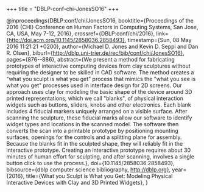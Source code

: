 +++
title = "DBLP-conf-chi-JonesSO16"
+++

@inproceedings{DBLP:conf/chi/JonesSO16,
   booktitle={Proceedings of the 2016 {CHI} Conference on Human Factors in Computing
Systems, San Jose, CA, USA, May 7-12, 2016},
   crossref={DBLP:conf/chi/2016},
   link={http://doi.acm.org/10.1145/2858036.2858493},
   timestamp={Sun, 08 May 2016 11:21:21 +0200},
   author={Michael D. Jones and
Kevin D. Seppi and
Dan R. Olsen},
   biburl={http://dblp.uni-trier.de/rec/bib/conf/chi/JonesSO16},
   pages={876--886},
   abstract={We present a method for fabricating prototypes of interactive computing devices from clay sculptures without requiring the designer to be skilled in CAD software. The method creates a "what you sculpt is what you get" process that mimics the "what you see is what you get" processes used in interface design for 2D screens. Our approach uses clay for modeling the basic shape of the device around 3D printed representations, which we call "blanks", of physical interaction widgets such as buttons, sliders, knobs and other electronics. Each blank includes 4 fiducial markers uniquely arranged on a visible surface. After scanning the sculpture, these fiducial marks allow our software to identify widget types and locations in the scanned model. The software then converts the scan into a printable prototype by positioning mounting surfaces, openings for the controls and a splitting plane for assembly. Because the blanks fit in the sculpted shape, they will reliably fit in the interactive prototype. Creating an interactive prototype requires about 30 minutes of human effort for sculpting, and after scanning, involves a single button click to use the process.},
   doi={10.1145/2858036.2858493},
   bibsource={dblp computer science bibliography, http://dblp.org},
   year={2016},
   title={What you Sculpt is What you Get: Modeling Physical Interactive Devices
with Clay and 3D Printed Widgets},
}
